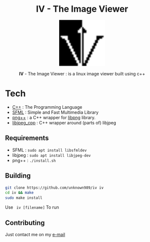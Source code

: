 # <h1 align=center>IV - The Image Viewer</h1>

<p align="center"><img src="https://raw.githubusercontent.com/unknown989/iv/main/images/logo.png" width="150" height="150"/></p>
 

<p align=center> <b>IV</b> -  The Image Viewer :  is a linux image viewer built using c++</p>

# Tech
* [C++](https://en.wikipedia.org/wiki/C%2B%2B) : The Programming Language
* [SFML](https://www.sfml-dev.org) : Simple and Fast Multimedia Library
* [png++](https://www.nongnu.org/pngpp) : a C++ wrapper for [libpng](http://www.libpng.org/pub/png/libpng.html) library.
* [libjpeg_cpp](https://github.com/md81544/libjpeg_cpp) : C++ wrapper around (parts of) libjpeg
## Requirements
* SFML : ```sudo apt install libsfmldev```
* libjpeg : ```sudo apt install libjpeg-dev```
* png++ : ```./install.sh``` 

## Building
```sh
git clone https://github.com/unknown989/iv iv
cd iv && make
sudo make install
```
Use ``` iv [filename]``` To run

## Contributing
Just contact me on my <a href="mailto:unknown989@protonmail.com">e-mail</a>
